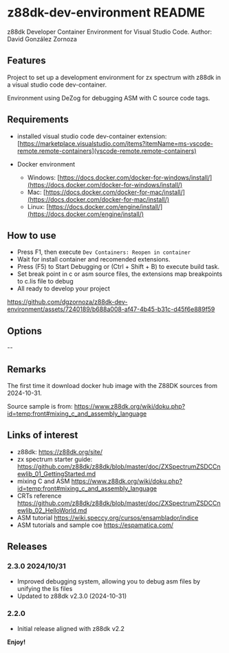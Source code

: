 # z88dk-dev-environment README

z88dk Developer Container Environment for Visual Studio Code.
Author: David González Zornoza

## Features

Project to set up a development environment for zx spectrum with z88dk in a visual studio code dev-container.

Environment using DeZog for debugging ASM with C source code tags.

## Requirements

- installed visual studio code dev-container extension:
  [https://marketplace.visualstudio.com/items?itemName=ms-vscode-remote.remote-containers](vscode-remote.remote-containers)

- Docker environment
  - Windows: [https://docs.docker.com/docker-for-windows/install/](https://docs.docker.com/docker-for-windows/install/)
  - Mac: [https://docs.docker.com/docker-for-mac/install/](https://docs.docker.com/docker-for-mac/install/)
  - Linux: [https://docs.docker.com/engine/install/](https://docs.docker.com/engine/install/)

## How to use

- Press F1, then execute `Dev Containers: Reopen in container`
- Wait for install container and recomended extensions.
- Press (F5) to Start Debugging or (Ctrl + Shift + B) to execute build task.
- Set break point in c or asm source files, the extensions map breakpoints to c.lis file to debug
- All ready to develop your project

<https://github.com/dgzornoza/z88dk-dev-environment/assets/7240189/b688a008-af47-4b45-b31c-d45f6e889f59>

## Options

--

## Remarks

The first time it download docker hub image with the Z88DK sources from 2024-10-31.

Source sample is from: <https://www.z88dk.org/wiki/doku.php?id=temp:front#mixing_c_and_assembly_language>

## Links of interest

- z88dk: <https://z88dk.org/site/>
- zx spectrum starter guide: <https://github.com/z88dk/z88dk/blob/master/doc/ZXSpectrumZSDCCnewlib_01_GettingStarted.md>
- mixing C and ASM <https://www.z88dk.org/wiki/doku.php?id=temp:front#mixing_c_and_assembly_language>
- CRTs reference <https://github.com/z88dk/z88dk/blob/master/doc/ZXSpectrumZSDCCnewlib_02_HelloWorld.md>
- ASM tutorial <https://wiki.speccy.org/cursos/ensamblador/indice>
- ASM tutorials and sample coe <https://espamatica.com/>

## Releases

### 2.3.0 2024/10/31

- Improved debugging system, allowing you to debug asm files by unifying the lis files
- Updated to z88dk v2.3.0 (2024-10-31)

### 2.2.0

- Initial release aligned with z88dk v2.2

**Enjoy!**
